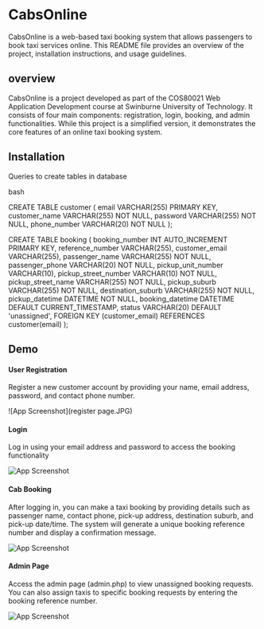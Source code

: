 
# CabsOnline

CabsOnline is a web-based taxi booking system that allows passengers to book taxi services online. This README file provides an overview of the project, installation instructions, and usage guidelines.
## overview
CabsOnline is a project developed as part of the COS80021 Web Application Development course at Swinburne University of Technology. It consists of four main components: registration, login, booking, and admin functionalities. While this project is a simplified version, it demonstrates the core features of an online taxi booking system.

## Installation

Queries to create tables in database

bash
  
CREATE TABLE customer (
    email VARCHAR(255) PRIMARY KEY,
    customer_name VARCHAR(255) NOT NULL,
    password VARCHAR(255) NOT NULL,
    phone_number VARCHAR(20) NOT NULL
);

CREATE TABLE booking (
    booking_number INT AUTO_INCREMENT PRIMARY KEY,
    reference_number VARCHAR(255),
    customer_email VARCHAR(255),
    passenger_name VARCHAR(255) NOT NULL,
    passenger_phone VARCHAR(20) NOT NULL,
    pickup_unit_number VARCHAR(10),
    pickup_street_number VARCHAR(10) NOT NULL,
    pickup_street_name VARCHAR(255) NOT NULL,
    pickup_suburb VARCHAR(255) NOT NULL,
    destination_suburb VARCHAR(255) NOT NULL,
    pickup_datetime DATETIME NOT NULL,
    booking_datetime DATETIME DEFAULT CURRENT_TIMESTAMP,
    status VARCHAR(20) DEFAULT 'unassigned',
    FOREIGN KEY (customer_email) REFERENCES customer(email)
);


## Demo
#### User Registration
Register a new customer account by providing your name, email address, password, and contact phone number.

![App Screenshot](register page.JPG)

#### Login
Log in using your email address and password to access the booking functionality

![App Screenshot](https://github.com/hashir-ashraf/cabsonline/blob/2d94535e1953c64c7a7cbe3b58cbcac5457da896/login%20page.JPG)

#### Cab Booking
After logging in, you can make a taxi booking by providing details such as passenger name, contact phone, pick-up address, destination suburb, and pick-up date/time.
The system will generate a unique booking reference number and display a confirmation message.

![App Screenshot](https://github.com/hashir-ashraf/cabsonline/blob/2d94535e1953c64c7a7cbe3b58cbcac5457da896/booking%20page.JPG)

#### Admin Page
Access the admin page (admin.php) to view unassigned booking requests.
You can also assign taxis to specific booking requests by entering the booking reference number.

![App Screenshot](https://github.com/hashir-ashraf/cabsonline/blob/2d94535e1953c64c7a7cbe3b58cbcac5457da896/admin%20page.JPG)
